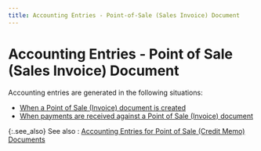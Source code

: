 ```yaml
---
title: Accounting Entries - Point-of-Sale (Sales Invoice) Document
---
```


# Accounting Entries - Point of Sale (Sales Invoice) Document


Accounting entries are generated in the following situations:

- [When  a Point of Sale (Invoice) document is created]({{site.sp_chm}}/sales-docs/sis/create-si/create-new-si/accnt-entries/accounting_entries_creating_a_sales_invoice.html)
- [When  payments are received against a Point of Sale (Invoice) document]({{site.sp_chm}}/misc/when_payment_is_received_on_a_sales_invoice.html)



{:.see_also}
See also
: [Accounting  Entries for Point of Sale (Credit Memo) Documents]({{site.pos_baseurl}}/pos-trans/create-pos-doc/pos-cm-doc/accounting-entries/accounting_entries_for_point_of_sale_credit_memos.html)

